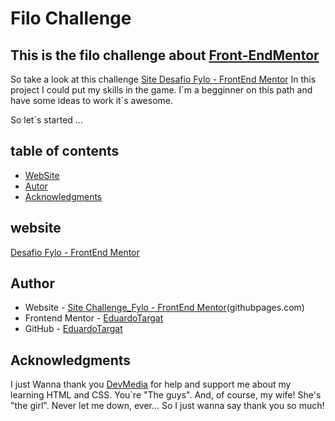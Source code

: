 #  Filo Challenge 

## This is the filo challenge about  [Front-EndMentor](https://www.frontendmentor.io/challenges/fylo-landing-page-with-two-column-layout-5ca5ef041e82137ec91a50f5/hub/fylo-landing-page-with-two-column-layout-tFvqdjxq9/edit)
So take a look at this challenge <a href ="https://eduardotargat.github.io/fylo_desafio/index_challenge.html"> Site Desafio Fylo - FrontEnd Mentor</a>
In this project I could put my skills in the game. I´m a begginner on this path and have some ideas to work it´s awesome.  

So let´s started ...

## table of contents

- [WebSite](#website)
- [Autor](#author)
- [Acknowledgments](#Acknowledgments)


## website

<a href ="https://eduardotargat.github.io/fylo_desafio/index_challenge.html"> Desafio Fylo - FrontEnd Mentor</a>

## Author

- Website - <a href ="https://eduardotargat.github.io/fylo_desafio/index_challenge.html"> Site Challenge_Fylo - FrontEnd Mentor</a>(githubpages.com)
- Frontend Mentor - [EduardoTargat](https://www.frontendmentor.io/profile/eduardotargat)
- GitHub - [EduardoTargat](https://github.com/eduardotargat)


## Acknowledgments

I just Wanna thank you [DevMedia](www.devmedia.com.br) for help and support me about my learning HTML and CSS. You`re "The guys".
And, of course, my wife! She's "the girl". Never let me down, ever... So I just wanna say thank you so much!

